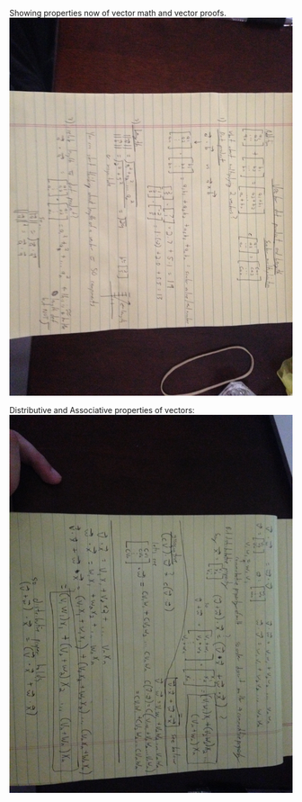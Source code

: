Showing properties now of vector math and vector proofs.
![lesson_14_1](lesson_14_1.jpeg)

Distributive and Associative properties of vectors:
![lesson_14_2](lesson_14_2.jpeg)
